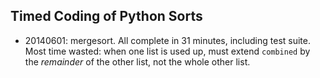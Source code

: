 ## Timed Coding of Python Sorts

 * 20140601: mergesort. All complete in 31 minutes, including test suite. Most time wasted: when one list is used up, must extend `combined` by the *remainder* of the other list, not the whole other list.
